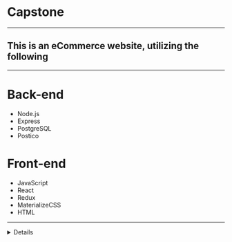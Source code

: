# Capstone
 - - - -
## This is an eCommerce website, utilizing the following
 - - - -

# Back-end
 
 * Node.js
 * Express
 * PostgreSQL
 * Postico

# Front-end
 
 * JavaScript
 * React
 * Redux
 * MaterializeCSS
 * HTML

 - - - -
 <details>
 
 * Back-End
   * NodeJS
     * Express
     * Cross-Origin Compatibility
     * npm
       * node_modules
         * Helmet
         * bCrypt
         * Cookie Parser
         * Passport
         * Express Session
   * PostgreSQL
     * Postico
     * PostMan
 * Front-End
   * JavaScript
    * ReactJS
     * Create-React-App
     * node_modules
     * React-Router-Dom
     * Link
     * Router-Dom
     * Component
   * CSS
     * MaterializeCSS
     * Custom CSS
   * HTML
   * Simplifica Imported Font
   * Redux
    * Login tokens
    * Connect
    * Bind Action Creators
    * Map State to Props
    * Map Dispatch to Props
   </details>
